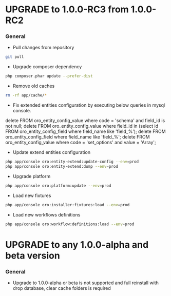 UPGRADE to 1.0.0-RC3 from 1.0.0-RC2
=======================

### General

  * Pull changes from repository
```bash
git pull
```
  * Upgrade composer dependency
```bash
php composer.phar update --prefer-dist
```
  * Remove old caches
```bash
rm -rf app/cache/*
```
  * Fix extended entities configuration by executing below queries in mysql console.

delete FROM oro_entity_config_value where code = 'schema' and field_id is not null;
delete FROM oro_entity_config_value where field_id in (select id FROM oro_entity_config_field where field_name like 'field_%');
delete FROM oro_entity_config_field where field_name like 'field_%';
delete FROM oro_entity_config_value where code = 'set_options' and value = 'Array';

  * Update extend entities configuration
```bash
php app/console oro:entity-extend:update-config --env=prod
php app/console oro:entity-extend:dump --env=prod
```
  * Upgrade platform
```bash
php app/console oro:platform:update --env=prod
```
  * Load new fixtures
```bash
php app/console oro:installer:fixtures:load --env=prod
```
  * Load new workflows definitions
```bash
php app/console oro:workflow:definitions:load --env=prod
```

UPGRADE to any 1.0.0-alpha and beta version
=======================

### General

  * Upgrade to 1.0.0-alpha or beta is not supported and full reinstall with drop database, clear cache folders is required
  